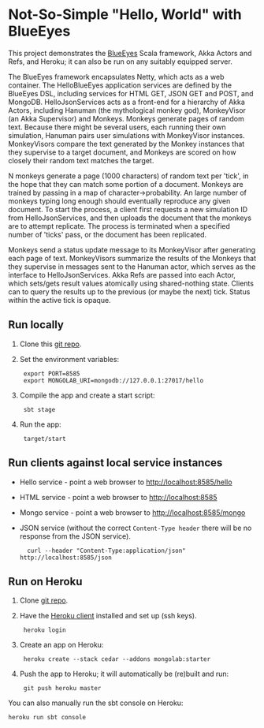 Not-So-Simple "Hello, World" with BlueEyes
==========================================

This project demonstrates the [BlueEyes](https://github.com/jdegoes/blueeyes) Scala framework, Akka Actors and Refs,
and Heroku; it can also be run on any suitably equipped server.

The BlueEyes framework encapsulates Netty, which acts as a web container. The HelloBlueEyes application services are
defined by the BlueEyes DSL, including services for HTML GET, JSON GET and POST, and MongoDB. HelloJsonServices acts as a
front-end for a hierarchy of Akka Actors, including Hanuman (the mythological monkey god), MonkeyVisor (an Akka
Supervisor) and Monkeys. Monkeys generate pages of random text. Because there might be several users, each running
their own simulation, Hanuman pairs user simulations with MonkeyVisor instances. MonkeyVisors compare the text generated
by the Monkey instances that they supervise to a target document, and Monkeys are scored on how closely their random
text matches the target.

N monkeys generate a page (1000 characters) of random text per 'tick', in the hope that they can match some portion of a document.
Monkeys are trained by passing in a map of character->probability. An large number of monkeys typing long enough should
eventually reproduce any given document. To start the process, a client first requests a new simulation ID from
HelloJsonServices, and then uploads the document that the monkeys are to attempt replicate. The process is terminated
when a specified number of 'ticks' pass, or the document has been replicated.

Monkeys send a status update message to its MonkeyVisor after generating each page of text. MonkeyVisors summarize the
results of the Monkeys that they supervise in messages sent to the Hanuman actor, which serves as the interface to
HelloJsonServices. Akka Refs are passed into each Actor, which sets/gets result values atomically using shared-nothing
state. Clients can to query the results up to the previous (or maybe the next) tick. Status within the active tick is
opaque.

Run locally
--------------

1. Clone this [git repo](https://github.com/jamesward/helloblueeyes).

2. Set the environment variables:

        export PORT=8585
        export MONGOLAB_URI=mongodb://127.0.0.1:27017/hello

3. Compile the app and create a start script:

        sbt stage

4. Run the app:

        target/start


Run clients against local service instances
----------------------------------------------

* Hello service - point a web browser to [http://localhost:8585/hello](http://localhost:8585/hello)
* HTML service - point a web browser to [http://localhost:8585](http://localhost:8585)
* Mongo service - point a web browser to [http://localhost:8585/mongo](http://localhost:8585/mongo)
* JSON service (without the correct `Content-Type header` there will be no response from the JSON service).

        curl --header "Content-Type:application/json" http://localhost:8585/json


Run on Heroku
----------------

1. Clone  [git repo](https://github.com/jamesward/helloblueeyes).

2. Have the [Heroku client](http://toolbelt.herokuapp.com/) installed and set up (ssh keys).

        heroku login

3. Create an app on Heroku:

        heroku create --stack cedar --addons mongolab:starter

4. Push the app to Heroku; it will automatically be (re)built and run:

        git push heroku master


You can also manually run the sbt console on Heroku:

    heroku run sbt console

